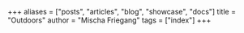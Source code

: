 +++
aliases = ["posts", "articles", "blog", "showcase", "docs"]
title = "Outdoors"
author = "Mischa Friegang"
tags = ["index"]
+++